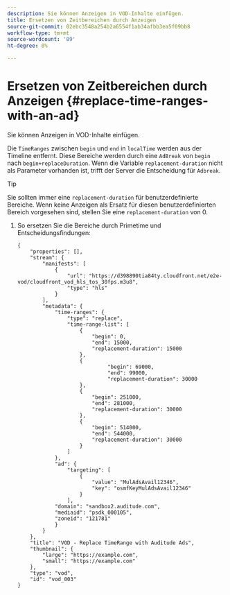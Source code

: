 ```yaml
---
description: Sie können Anzeigen in VOD-Inhalte einfügen.
title: Ersetzen von Zeitbereichen durch Anzeigen
source-git-commit: 02ebc3548a254b2a6554f1ab34afbb3ea5f09bb8
workflow-type: tm+mt
source-wordcount: '89'
ht-degree: 0%

---
```


# Ersetzen von Zeitbereichen durch Anzeigen {#replace-time-ranges-with-an-ad}

Sie können Anzeigen in VOD-Inhalte einfügen.

Die `TimeRanges` zwischen `begin` und `end` in `localTime` werden aus der Timeline entfernt. Diese Bereiche werden durch eine `AdBreak` von `begin` nach `begin+replaceDuration`. Wenn die Variable `replacement-duration` nicht als Parameter vorhanden ist, trifft der Server die Entscheidung für `Adbreak`.

>[!TIP]
>
>Sie sollten immer eine `replacement-duration` für benutzerdefinierte Bereiche. Wenn keine Anzeigen als Ersatz für diesen benutzerdefinierten Bereich vorgesehen sind, stellen Sie eine `replacement-duration` von 0.

1. So ersetzen Sie die Bereiche durch Primetime und Entscheidungsfindungen:

   ```
   {   
       "properties": [],
       "stream": {
           "manifests": [
               {
                   "url": "https://d398890tia84ty.cloudfront.net/e2e-vod/cloudfront_vod_hls_tos_30fps.m3u8",
                   "type": "hls"
               }
           ],
           "metadata": {
               "time-ranges": {
                   "type": "replace",
                   "time-range-list": [
                       {
                           "begin": 0,
                           "end": 15000,
                           "replacement-duration": 15000
                       },
                       {
                                "begin": 69000,
                                "end": 99000,
                                "replacement-duration": 30000
                       },
                       {
                           "begin": 251000,
                           "end": 281000,
                           "replacement-duration": 30000
                       },
                       {
                           "begin": 514000,
                           "end": 544000,
                           "replacement-duration": 30000
                       }
                   ]
               },
               "ad": {
                   "targeting": [
                       {
                           "value": "MulAdsAvail12346",
                           "key": "osmfKeyMulAdsAvail12346"
                       }
                   ],
               "domain": "sandbox2.auditude.com",
               "mediaid": "psdk_000105",
               "zoneid": "121781"
               }     
           }
       },   
       "title": "VOD - Replace TimeRange with Auditude Ads",
       "thumbnail": {
           "large": "https://example.com",
           "small": "https://example.com"
       },
       "type": "vod",
       "id": "vod_003"
   }
   ```
